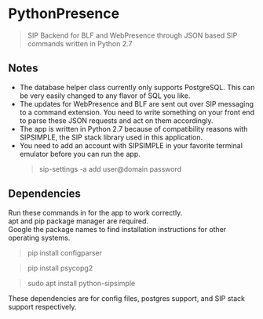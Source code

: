 # PythonPresence  
> SIP Backend for BLF and WebPresence through JSON based SIP commands written in Python 2.7  

## Notes  
- The database helper class currently only supports PostgreSQL. This can be very easily changed to any flavor of SQL you like. 
- The updates for WebPresence and BLF are sent out over SIP messaging to a command extension. 
You need to write something on your front end to parse these JSON requests and act on them accordingly.  
- The app is written in Python 2.7 because of compatibility reasons with SIPSIMPLE, the SIP stack library used in this application.  
- You need to add an account with SIPSIMPLE in your favorite terminal emulator before you can run the app.
  > sip-settings -a add user@domain password  

## Dependencies  
Run these commands in for the app to work correctly.  
apt and pip package manager are required.  
Google the package names to find installation instructions for other operating systems.  

> pip install configparser    

> pip install psycopg2    

> sudo apt install python-sipsimple  


These dependencies are for config files, postgres support, and SIP stack support respectively.
